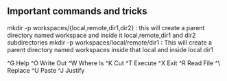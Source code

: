 ## Important commands and tricks

mkdir -p workspaces/{local,remote,dir1,dir2} : this will create a parent directory named workspace and inside it local,remote,dir1 and dir2 subdirectories
mkdir -p workspaces/local/remote/dir1 : This will create a parent directory named workspaces inside that local and inside local dir1





















^G Help      ^O Write Out ^W Where Is  ^K Cut       ^T Execute
^X Exit      ^R Read File ^\ Replace   ^U Paste     ^J Justify
